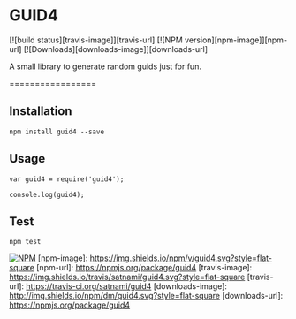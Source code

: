 # GUID4 

[![build status][travis-image]][travis-url]
[![NPM version][npm-image]][npm-url]
[![Downloads][downloads-image]][downloads-url]

A small library to generate random guids just for fun.

=================
## Installation

	npm install guid4 --save

## Usage

	var guid4 = require('guid4');
	
	console.log(guid4);
	
## Test

	npm test
	

[![NPM](https://nodei.co/npm/guid4.png?downloads=true&downloadRank=true&stars=true)](https://nodei.co/npm/guid4/)
[npm-image]: https://img.shields.io/npm/v/guid4.svg?style=flat-square
[npm-url]: https://npmjs.org/package/guid4
[travis-image]: https://img.shields.io/travis/satnami/guid4.svg?style=flat-square
[travis-url]: https://travis-ci.org/satnami/guid4
[downloads-image]: http://img.shields.io/npm/dm/guid4.svg?style=flat-square
[downloads-url]: https://npmjs.org/package/guid4
